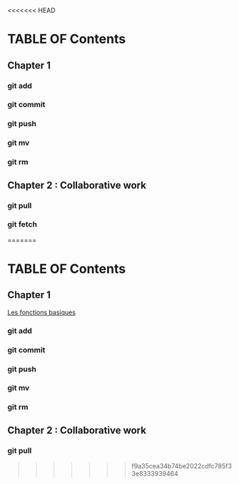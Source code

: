 <<<<<<< HEAD
# TABLE OF Contents

## Chapter 1
### git add 
### git commit
### git push
### git mv
### git rm

## Chapter 2 : Collaborative work
### git pull
### git fetch
=======
# TABLE OF Contents

## Chapter 1
[Les fonctions basiques](chapters/chapter1.md)
### git add 
### git commit
### git push
### git mv
### git rm

## Chapter 2 : Collaborative work
### git pull
>>>>>>> f9a35cea34b74be2022cdfc785f33e8333939464
